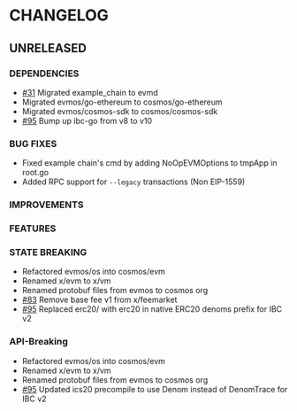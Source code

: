 # CHANGELOG

## UNRELEASED

### DEPENDENCIES

- [\#31](https://github.com/cosmos/evm/pull/31) Migrated example_chain to evmd
- Migrated evmos/go-ethereum to cosmos/go-ethereum
- Migrated evmos/cosmos-sdk to cosmos/cosmos-sdk
- [#95](https://github.com/cosmos/evm/pull/95) Bump up ibc-go from v8 to v10

### BUG FIXES

- Fixed example chain's cmd by adding NoOpEVMOptions to tmpApp in root.go
- Added RPC support for `--legacy` transactions (Non EIP-1559)

### IMPROVEMENTS

### FEATURES

### STATE BREAKING

- Refactored evmos/os into cosmos/evm
- Renamed x/evm to x/vm
- Renamed protobuf files from evmos to cosmos org
- [\#83](https://github.com/cosmos/evm/pull/83) Remove base fee v1 from x/feemarket
- [#95](https://github.com/cosmos/evm/pull/95) Replaced erc20/ with erc20 in native ERC20 denoms prefix for IBC v2

### API-Breaking

- Refactored evmos/os into cosmos/evm
- Renamed x/evm to x/vm
- Renamed protobuf files from evmos to cosmos org
- [#95](https://github.com/cosmos/evm/pull/95) Updated ics20 precompile to use Denom instead of DenomTrace for IBC v2

